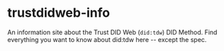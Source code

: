 # trustdidweb-info
An information site about the Trust DID Web (`did:tdw`) DID Method. Find everything you want to know about did:tdw here -- except the spec.
